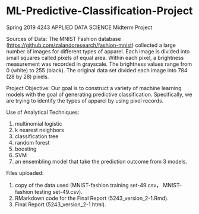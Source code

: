 # ML-Predictive-Classification-Project
Spring 2019 4243 APPLIED DATA SCIENCE Midterm Project 

Sources of Data: The MNIST Fashion database (https://github.com/zalandoresearch/fashion-mnist) collected a large number of images for different types of apparel. Each image is divided into small squares called pixels of equal area. Within each pixel, a brightness measurement was recorded in grayscale. The brightness values range from 0 (white) to 255 (black). The original data set divided each image into 784 (28 by 28) pixels. 

Project Objective: Our goal is to construct a variety of machine learning models with the goal of generating predictive classification. Specifically, we are trying to identify the types of apparel by using pixel records. 

Use of Analytical Techniques:
1. multinomial logistic 
2. k nearest neighbors
3. classification tree
3. random forest
4. boosting
5. SVM 
6. an ensembling model that take the prediction outcome from 3 models.

Files uploaded:

1. copy of the data used (MNIST-fashion training set-49.csv， MNIST-fashion testing set-49.csv).
2. RMarkdown code for the Final Report (5243_version_2-1.Rmd).
3. Final Report (5243_version_2-1.html).
